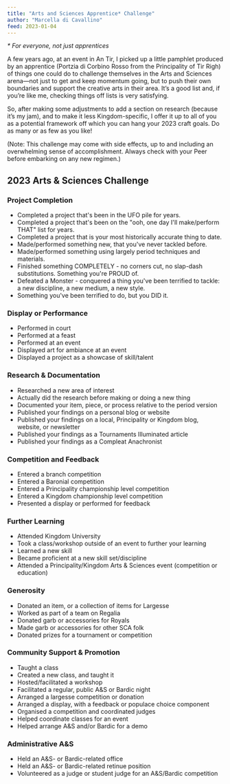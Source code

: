 ```yaml
---
title: "Arts and Sciences Apprentice* Challenge"
author: "Marcella di Cavallino"
feed: 2023-01-04
---
```


_* For everyone, not just apprentices_

A few years ago, at an event in An Tir, I picked up a little pamphlet produced by an apprentice (Portzia di Corbino Rosso from the Principality of Tir Righ) of things one could do to challenge themselves in the Arts and Sciences arena—not just to get and keep momentum going, but to push their own boundaries and support the creative arts in their area. It’s a good list and, if you’re like me, checking things off lists is very satisfying.
 
So, after making some adjustments to add a section on research (because it’s my jam), and to make it less Kingdom-specific, I offer it up to all of you as a potential framework off which you can hang your 2023 craft goals. Do as many or as few as you like!
 
(Note: This challenge may come with side effects, up to and including an overwhelming sense of accomplishment. Always check with your Peer before embarking on any new regimen.)

## 2023 Arts & Sciences Challenge

### Project Completion

- Completed a project that's been in the UFO pile for years.
- Completed a project that's been on the "ooh, one day I'll make/perform THAT" list for years.
- Completed a project that is your most historically accurate thing to date.
- Made/performed something new, that you've never tackled before.
- Made/performed something using largely period techniques and materials.
- Finished something COMPLETELY - no corners cut, no slap-dash substitutions. Something you're PROUD of.
- Defeated a Monster - conquered a thing you've been terrified to tackle: a new discipline, a new medium, a new style.
- Something you've been terrified to do, but you DID it.
 
### Display or Performance

- Performed in court
- Performed at a feast
- Performed at an event
- Displayed art for ambiance at an event
- Displayed a project as a showcase of skill/talent

### Research & Documentation

- Researched a new area of interest
- Actually did the research before making or doing a new thing
- Documented your item, piece, or process relative to the period version
- Published your findings on a personal blog or website
- Published your findings on a local, Principality or Kingdom blog, website, or newsletter
- Published your findings as a Tournaments Illuminated article
- Published your findings as a Compleat Anachronist
 
### Competition and Feedback

- Entered a branch competition
- Entered a Baronial competition
- Entered a Principality championship level competition
- Entered a Kingdom championship level competition
- Presented a display or performed for feedback
 
### Further Learning

- Attended Kingdom University
- Took a class/workshop outside of an event to further your learning
- Learned a new skill
- Became proficient at a new skill set/discipline
- Attended a Principality/Kingdom Arts & Sciences event (competition or education)
 
### Generosity

- Donated an item, or a collection of items for Largesse
- Worked as part of a team on Regalia
- Donated garb or accessories for Royals
- Made garb or accessories for other SCA folk
- Donated prizes for a tournament or competition
 
### Community Support & Promotion

- Taught a class
- Created a new class, and taught it
- Hosted/facilitated a workshop
- Facilitated a regular, public A&S or Bardic night
- Arranged a largesse competition or donation
- Arranged a display, with a feedback or populace choice component
- Organised a competition and coordinated judges
- Helped coordinate classes for an event
- Helped arrange A&S and/or Bardic for a demo
 
### Administrative A&S

- Held an A&S- or Bardic-related office
- Held an A&S- or Bardic-related retinue position
- Volunteered as a judge or student judge for an A&S/Bardic competition
